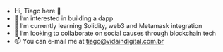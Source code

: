 - Hi, Tiago here 👋 
- 👀 I’m interested in building a dapp
- 🌱 I’m currently learning Solidity, web3 and Metamask integration
- 💞️ I’m looking to collaborate on social causes through blockchain tech
- 📫 You can e-mail me at tiago@vidaindigital.com.br

<!---
tiagodiascode/tiagodiascode is a ✨ special ✨ repository because its `README.md` (this file) appears on your GitHub profile.
You can click the Preview link to take a look at your changes.
--->
